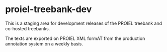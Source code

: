 # proiel-treebank-dev

This is a staging area for development releases of the PROIEL treebank and co-hosted treebanks.

The texts are exported on PROIEL XML formAT from the production annotation system on a weekly basis.
